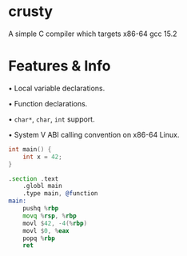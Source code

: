 # crusty
A simple C compiler which targets x86-64 gcc 15.2

# Features & Info
• Local variable declarations.

• Function declarations.

• `char*`, `char`, `int` support.

• System V ABI calling convention on x86-64 Linux.

```c
int main() {
    int x = 42;
}
```

```asm
.section .text
    .globl main
    .type main, @function
main:
    pushq %rbp
    movq %rsp, %rbp
    movl $42, -4(%rbp)
    movl $0, %eax
    popq %rbp
    ret
```